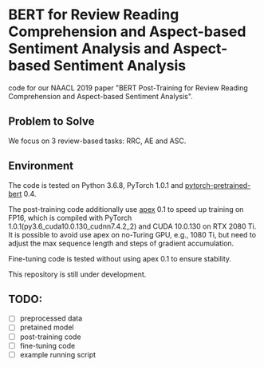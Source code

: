 # BERT for Review Reading Comprehension and Aspect-based Sentiment Analysis and Aspect-based Sentiment Analysis
code for our NAACL 2019 paper "BERT Post-Training for Review Reading Comprehension and Aspect-based Sentiment Analysis".

## Problem to Solve
We focus on 3 review-based tasks: RRC, AE and ASC.

## Environment
The code is tested on Python 3.6.8, PyTorch 1.0.1 and [pytorch-pretrained-bert](https://github.com/huggingface/pytorch-pretrained-BERT) 0.4. 

The post-training code additionally use [apex](https://github.com/NVIDIA/apex) 0.1 to speed up training on FP16, which is compiled with PyTorch 1.0.1(py3.6_cuda10.0.130_cudnn7.4.2_2) and CUDA 10.0.130 on RTX 2080 Ti. It is possible to avoid use apex on no-Turing GPU, e.g., 1080 Ti, but need to adjust the max sequence length and steps of gradient accumulation.

Fine-tuning code is tested without using apex 0.1 to ensure stability.

This repository is still under development.

## TODO:
- [ ] preprocessed data
- [ ] pretained model
- [ ] post-training code
- [ ] fine-tuning code
- [ ] example running script

